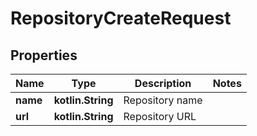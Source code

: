 
# RepositoryCreateRequest

## Properties
Name | Type | Description | Notes
------------ | ------------- | ------------- | -------------
**name** | **kotlin.String** | Repository name | 
**url** | **kotlin.String** | Repository URL | 



